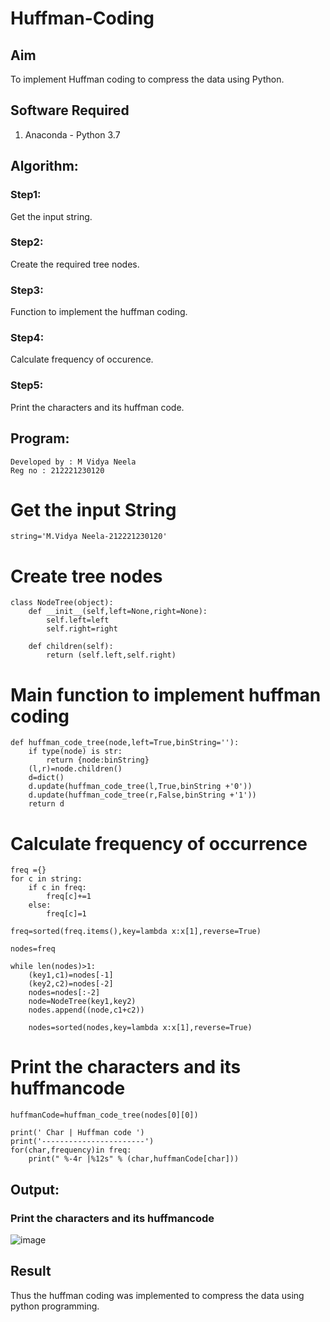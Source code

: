 # Huffman-Coding
## Aim
To implement Huffman coding to compress the data using Python.

## Software Required
1. Anaconda - Python 3.7

## Algorithm:
### Step1:
Get the input string.

### Step2:
Create the required tree nodes.

### Step3:
Function to implement the huffman coding.

### Step4:
Calculate frequency of occurence.

### Step5:
Print the characters and its huffman code.

 
## Program:
```
Developed by : M Vidya Neela
Reg no : 212221230120
```
# Get the input String
```
string='M.Vidya Neela-212221230120'
```

# Create tree nodes
```
class NodeTree(object):
    def __init__(self,left=None,right=None):
        self.left=left
        self.right=right
    
    def children(self):
        return (self.left,self.right)
```


# Main function to implement huffman coding

```
def huffman_code_tree(node,left=True,binString=''):
    if type(node) is str:
        return {node:binString}
    (l,r)=node.children()
    d=dict()
    d.update(huffman_code_tree(l,True,binString +'0'))
    d.update(huffman_code_tree(r,False,binString +'1'))
    return d
```


# Calculate frequency of occurrence

```
freq ={}
for c in string:
    if c in freq:
        freq[c]+=1
    else:
        freq[c]=1
        
freq=sorted(freq.items(),key=lambda x:x[1],reverse=True)

nodes=freq

while len(nodes)>1:
    (key1,c1)=nodes[-1]
    (key2,c2)=nodes[-2]
    nodes=nodes[:-2]
    node=NodeTree(key1,key2)
    nodes.append((node,c1+c2))
    
    nodes=sorted(nodes,key=lambda x:x[1],reverse=True)
```


# Print the characters and its huffmancode

```
huffmanCode=huffman_code_tree(nodes[0][0])

print(' Char | Huffman code ')
print('-----------------------')
for(char,frequency)in freq:
    print(" %-4r |%12s" % (char,huffmanCode[char]))
```

## Output:

### Print the characters and its huffmancode

![image](https://github.com/vidyaneela/Huffman-Coding/assets/94169318/20ade279-3f2c-46c6-8dd1-8c0fe7e03805)



## Result
Thus the huffman coding was implemented to compress the data using python programming.
